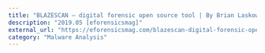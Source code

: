 ```yaml
---
title: "BLAZESCAN – digital forensic open source tool | By Brian Laskowski"
description: "2019.05 [eforensicsmag]"
external_url: "https://eforensicsmag.com/blazescan-digital-forensic-open-source-tool-by-brian-laskowski/"
category: "Malware Analysis"
---
```


